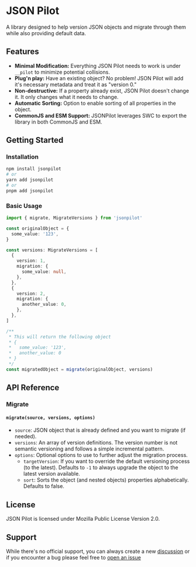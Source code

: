 # JSON Pilot

A library designed to help version JSON objects and migrate through them while also providing default data.

## Features

- **Minimal Modification:** Everything JSON Pilot needs to work is under `__pilot` to minimize potential collisions.
- **Plug'n play:** Have an existing object? No problem! JSON Pilot will add it's necessary metadata and treat it as "version 0."
- **Non-destructive:** If a property already exist, JSON Pilot doesn't change it. It only changes what it needs to change.
- **Automatic Sorting:** Option to enable sorting of all properties in the object.
- **CommonJS and ESM Support:** JSONPilot leverages SWC to export the library in both CommonJS and ESM.

## Getting Started

### Installation

```bash
npm install jsonpilot
# or
yarn add jsonpilot
# or
pnpm add jsonpilot
```

### Basic Usage

```typescript
import { migrate, MigrateVersions } from 'jsonpilot'

const originalObject = {
  some_value: '123',
}

const versions: MigrateVersions = [
  {
    version: 1,
    migration: {
      some_value: null,
    },
  },
  {
    version: 2,
    migration: {
      another_value: 0,
    },
  },
]

/**
 * This will return the following object
 * {
 *   some_value: '123',
 *   another_value: 0
 * }
 */
const migratedObject = migrate(originalObject, versions)
```

## API Reference

### Migrate

#### `migrate(source, versions, options)`

- `source`: JSON object that is already defined and you want to migrate (if needed).
- `versions`: An array of version definitions. The version number is not semantic versioning and follows a simple incremental pattern.
- `options`: Optional options to use to further adjust the migration process.
  - `targetVersion`: If you want to override the default versioning process (to the latest). Defaults to `-1` to always upgrade the object to the latest version available.
  - `sort`: Sorts the object (and nested objects) properties alphabetically. Defaults to false.

## License

JSON Pilot is licensed under Mozilla Public License Version 2.0.

## Support

While there's no official support, you can always create a new [discussion](https://github.com/MatthewSH/jsonpilot/discussions) or if you encounter a bug please feel free to [open an issue](https://github.com/MatthewSH/jsonpilot/issues)
